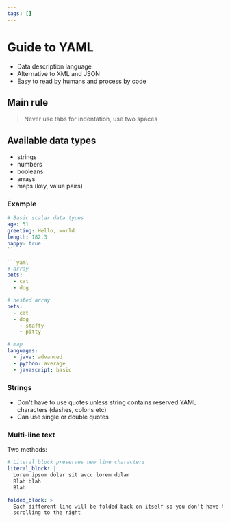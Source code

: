 ```yaml
---
tags: []
---
```


# Guide to YAML

- Data description language
- Alternative to XML and JSON
- Easy to read by humans and process by code

## Main rule

> Never use tabs for indentation, use two spaces

## Available data types

- strings
- numbers
- booleans
- arrays
- maps (key, value pairs)

### Example

````yaml
# Basic scalar data types
age: 51
greeting: Hello, world
length: 182.3
happy: true
``

```yaml
# array
pets:
  - cat
  - dog

# nested array
pets:
  - cat
  - dog
    - staffy
    - pitty
````

```yaml
# map
languages:
  - java: advanced
  - python: average
  - javascript: basic
```

### Strings

- Don't have to use quotes unless string contains reserved YAML characters
  (dashes, colons etc)
- Can use single or double quotes

### Multi-line text

Two methods:

```yaml
# Literal block preserves new line characters
literal_block: |
  Lorem ipsum dolar sit avcc lorem dolar 
  Blah blah
  Blah
```

```yaml
folded_block: >
  Each different line will be folded back on itself so you don't have to keep
  scrolling to the right
```
